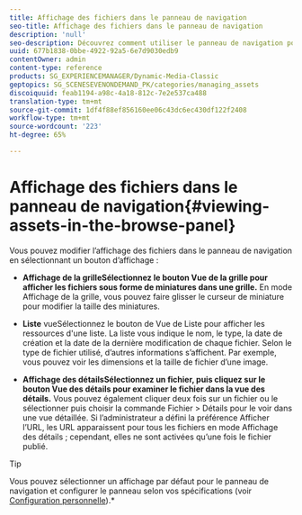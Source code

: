 ```yaml
---
title: Affichage des fichiers dans le panneau de navigation
seo-title: Affichage des fichiers dans le panneau de navigation
description: 'null'
seo-description: Découvrez comment utiliser le panneau de navigation pour vue des fichiers.
uuid: 677b1838-0bbe-4922-92a5-6e7d9030edb9
contentOwner: admin
content-type: reference
products: SG_EXPERIENCEMANAGER/Dynamic-Media-Classic
geptopics: SG_SCENESEVENONDEMAND_PK/categories/managing_assets
discoiquuid: feab1194-a98c-4a18-812c-7e2e537ca488
translation-type: tm+mt
source-git-commit: 1df4f88ef856160ee06c43dc6ec430df122f2408
workflow-type: tm+mt
source-wordcount: '223'
ht-degree: 65%

---
```



# Affichage des fichiers dans le panneau de navigation{#viewing-assets-in-the-browse-panel}

Vous pouvez modifier l’affichage des fichiers dans le panneau de navigation en sélectionnant un bouton d’affichage :

* **Affichage de la grilleSélectionnez le bouton Vue de la grille pour afficher les fichiers sous forme de miniatures dans une grille.**
En mode Affichage de la grille, vous pouvez faire glisser le curseur de miniature pour modifier la taille des miniatures.

* **Liste**
vueSélectionnez le bouton de Vue de Liste pour afficher les ressources d&#39;une liste. La liste vous indique le nom, le type, la date de création et la date de la dernière modification de chaque fichier. Selon le type de fichier utilisé, d’autres informations s’affichent. Par exemple, vous pouvez voir les dimensions et la taille de fichier d’une image.

* **Affichage des détailsSélectionnez un fichier, puis cliquez sur le bouton Vue des détails pour examiner le fichier dans la vue des détails.**
Vous pouvez également cliquer deux fois sur un fichier ou le sélectionner puis choisir la commande Fichier > Détails pour le voir dans une vue détaillée. Si l’administrateur a défini la préférence Afficher l’URL, les URL apparaissent pour tous les fichiers en mode Affichage des détails ; cependant, elles ne sont activées qu’une fois le fichier publié.

>[!TIP]
>
>Vous pouvez sélectionner un affichage par défaut pour le panneau de navigation et configurer le panneau selon vos spécifications (voir [Configuration personnelle](personal-setup.md#personal_setup)).*
